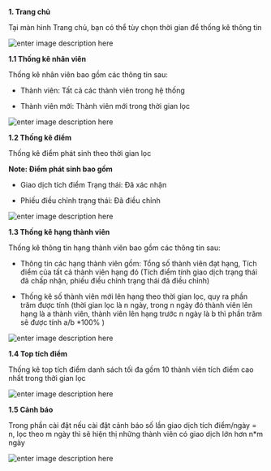 **1. Trang chủ**

Tại màn hình Trang chủ, bạn có thể tùy chọn thời gian để thống kê thông tin

![enter image description here](https://static8.muarecdn.com/original/muare/images/2020/05/20/5604710_screenshot-43.png)

**1.1 Thống kê nhân viên**

Thống kê nhân viên bao gồm các thông tin sau:

 - Thành viên: Tất cả các thành viên trong hệ thống

 - Thành viên mới: Thành viên mới trong thời gian lọc
 
 ![enter image description here](https://static8.muarecdn.com/original/muare/images/2020/05/20/5604734_screenshot-44.png)
 
**1.2 Thống kê điểm**

Thống kê điểm phát sinh  theo thời gian lọc

**Note: Điểm phát sinh bao gồm**

- Giao dịch tích điểm Trạng thái: Đã xác nhận

- Phiếu điều chỉnh trạng thái: Đã điều chỉnh

![enter image description here](https://static8.muarecdn.com/original/muare/images/2020/05/20/5604755_screenshot-45.png)

**1.3 Thống kê hạng thành viên**

Thống kê thông tin hạng thành viên bao gồm các thông tin sau:

 - Thông tin các hạng thành viên gồm:  Tổng số thành viên đạt hạng, Tích điểm của tất cả thành viên hạng đó (Tích điểm tính giao dịch trạng thái đã chấp nhận, phiếu điều chỉnh trạng thái đã điều chỉnh)
 
 - Thống kê số thành viên mới lên hạng theo thời gian lọc, quy ra phần trăm được tính (thời gian lọc là n ngày, trong n ngày đó thành viên lên hạng là a thành viên, thành viên lên hạng trước n ngày là b thì phần trăm sẽ được tính a/b *100% )
  
![enter image description here](https://static8.muarecdn.com/original/muare/images/2020/05/20/5604782_screenshot-46.png)

**1.4 Top tích điểm**

Thống kê top tích điểm danh sách  tối đa gồm 10 thành viên tích điểm cao nhất trong thời gian lọc

 ![enter image description here](https://static8.muarecdn.com/original/muare/images/2020/05/20/5604820_screenshot-47.png)

**1.5 Cảnh báo**

Trong phần cài đặt nếu cài đặt cảnh báo số lần giao dịch tích điểm/ngày = n, lọc theo m ngày thì sẽ hiện thị những thành viên có giao dịch lớn hơn n*m ngày

![enter image description here](https://static8.muarecdn.com/original/muare/images/2020/05/20/5604838_screenshot-48.png)